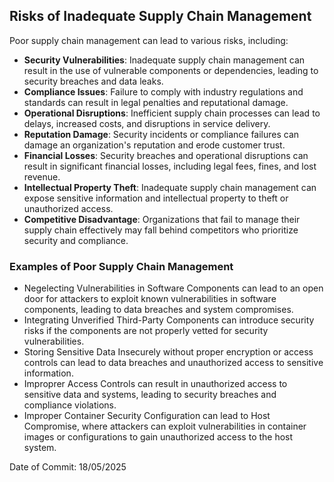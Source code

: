 ## Risks of Inadequate Supply Chain Management

Poor supply chain management can lead to various risks, including:
- **Security Vulnerabilities**: Inadequate supply chain management can result in the use of vulnerable components or dependencies, leading to security breaches and data leaks.
- **Compliance Issues**: Failure to comply with industry regulations and standards can result in legal penalties and reputational damage.
- **Operational Disruptions**: Inefficient supply chain processes can lead to delays, increased costs, and disruptions in service delivery.
- **Reputation Damage**: Security incidents or compliance failures can damage an organization's reputation and erode customer trust.
- **Financial Losses**: Security breaches and operational disruptions can result in significant financial losses, including legal fees, fines, and lost revenue.
- **Intellectual Property Theft**: Inadequate supply chain management can expose sensitive information and intellectual property to theft or unauthorized access.
- **Competitive Disadvantage**: Organizations that fail to manage their supply chain effectively may fall behind competitors who prioritize security and compliance.

### Examples of Poor Supply Chain Management

- Negelecting Vulnerabilities in Software Components can lead to an open door for attackers to exploit known vulnerabilities in software components, leading to data breaches and system compromises.
- Integrating Unverified Third-Party Components can introduce security risks if the components are not properly vetted for security vulnerabilities.
- Storing Sensitive Data Insecurely without proper encryption or access controls can lead to data breaches and unauthorized access to sensitive information.
- Improprer Access Controls can result in unauthorized access to sensitive data and systems, leading to security breaches and compliance violations.
- Improper Container Security Configuration can lead to Host Compromise, where attackers can exploit vulnerabilities in container images or configurations to gain unauthorized access to the host system.

Date of Commit: 18/05/2025
